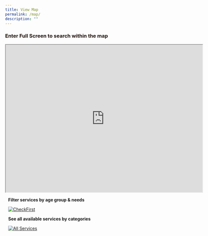 ```yaml
---
title: View Map
permalink: /map/
description: ""
---
```

<b><h3 style="color:#21130d;"> Enter Full Screen to search within the map</h3></b>

<iframe height="480" width="640" src="https://www.google.com/maps/d/u/1/embed?mid=1rUQJfhuhWAL8Rs7bDoON11i7eLvcPYv2&amp;ehbc=2E312F"></iframe>
<br>
<div class="row">
	<div style="margin: 10px;" class="col"> <p><b>Filter services by age group &amp; needs</b></p><p>
		<a href="/check-first/"><img alt="CheckFirst" src="https://www.checkfirst.gov.sg/assets/checkfirst-logo.svg"></a></p></div>
	<div style="margin: 10px;" class="col"> <p><b>See all available services by categories</b></p>
		<a href="/check-first/"><img alt="All Services" src="https://dabuttonfactory.com/button.png?t=All+Services&amp;f=Ubuntu-Bold&amp;ts=45&amp;tc=fff&amp;hp=45&amp;vp=20&amp;c=20&amp;bgt=unicolored&amp;bgc=999"></a></div>
	</div>